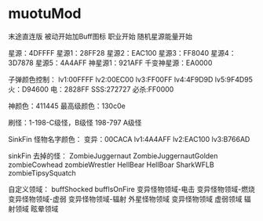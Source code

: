 # muotuMod
末途直连版
被动开始加Buff图标
职业开始
随机星源能量开始

星源：4DFFFF
星源1：28FF28
星源2：EAC100
星源3：FF8040
星源4：3D7878
星源5：4A4AFF
神星源1：921AFF
千变神星源：EA0000



子弹颜色控制：
lv1:00FFFF
lv2:00EC00
lv3:FF00FF
lv4:4F9D9D
lv5:9F4D95
火：D94600
电：2828FF
SSS:272727
必杀:FF0000


神颜色：411445
最高级颜色：130c0e


刷怪：1-198-C级怪，B级怪
198-797 A级怪

SinkFin 怪物名字颜色：
变异：00CACA
lv1:4A4AFF
lv2:EAC100
lv3:B766AD

sinkFin 去掉的怪：
ZombieJuggernaut
ZombieJuggernautGolden
zombieCowhead
zombieWrestler
HellBear
HellBoar
SharkWFLB
zombieTipsySquatch

自定义领域：
buffShocked
buffIsOnFire
变异怪物领域-电击
变异怪物领域-燃烧
变异怪物领域-虚弱
变异怪物领域-辐射
外星怪物领域
变异怪物领域
虚弱领域
辐射领域
眩晕领域